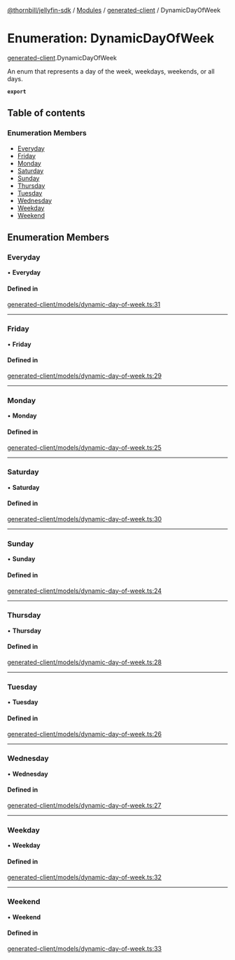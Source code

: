 [@thornbill/jellyfin-sdk](../README.md) / [Modules](../modules.md) / [generated-client](../modules/generated_client.md) / DynamicDayOfWeek

# Enumeration: DynamicDayOfWeek

[generated-client](../modules/generated_client.md).DynamicDayOfWeek

An enum that represents a day of the week, weekdays, weekends, or all days.

**`export`**

## Table of contents

### Enumeration Members

- [Everyday](generated_client.DynamicDayOfWeek.md#everyday)
- [Friday](generated_client.DynamicDayOfWeek.md#friday)
- [Monday](generated_client.DynamicDayOfWeek.md#monday)
- [Saturday](generated_client.DynamicDayOfWeek.md#saturday)
- [Sunday](generated_client.DynamicDayOfWeek.md#sunday)
- [Thursday](generated_client.DynamicDayOfWeek.md#thursday)
- [Tuesday](generated_client.DynamicDayOfWeek.md#tuesday)
- [Wednesday](generated_client.DynamicDayOfWeek.md#wednesday)
- [Weekday](generated_client.DynamicDayOfWeek.md#weekday)
- [Weekend](generated_client.DynamicDayOfWeek.md#weekend)

## Enumeration Members

### Everyday

• **Everyday**

#### Defined in

[generated-client/models/dynamic-day-of-week.ts:31](https://github.com/thornbill/jellyfin-sdk-typescript/blob/03092f3/src/generated-client/models/dynamic-day-of-week.ts#L31)

___

### Friday

• **Friday**

#### Defined in

[generated-client/models/dynamic-day-of-week.ts:29](https://github.com/thornbill/jellyfin-sdk-typescript/blob/03092f3/src/generated-client/models/dynamic-day-of-week.ts#L29)

___

### Monday

• **Monday**

#### Defined in

[generated-client/models/dynamic-day-of-week.ts:25](https://github.com/thornbill/jellyfin-sdk-typescript/blob/03092f3/src/generated-client/models/dynamic-day-of-week.ts#L25)

___

### Saturday

• **Saturday**

#### Defined in

[generated-client/models/dynamic-day-of-week.ts:30](https://github.com/thornbill/jellyfin-sdk-typescript/blob/03092f3/src/generated-client/models/dynamic-day-of-week.ts#L30)

___

### Sunday

• **Sunday**

#### Defined in

[generated-client/models/dynamic-day-of-week.ts:24](https://github.com/thornbill/jellyfin-sdk-typescript/blob/03092f3/src/generated-client/models/dynamic-day-of-week.ts#L24)

___

### Thursday

• **Thursday**

#### Defined in

[generated-client/models/dynamic-day-of-week.ts:28](https://github.com/thornbill/jellyfin-sdk-typescript/blob/03092f3/src/generated-client/models/dynamic-day-of-week.ts#L28)

___

### Tuesday

• **Tuesday**

#### Defined in

[generated-client/models/dynamic-day-of-week.ts:26](https://github.com/thornbill/jellyfin-sdk-typescript/blob/03092f3/src/generated-client/models/dynamic-day-of-week.ts#L26)

___

### Wednesday

• **Wednesday**

#### Defined in

[generated-client/models/dynamic-day-of-week.ts:27](https://github.com/thornbill/jellyfin-sdk-typescript/blob/03092f3/src/generated-client/models/dynamic-day-of-week.ts#L27)

___

### Weekday

• **Weekday**

#### Defined in

[generated-client/models/dynamic-day-of-week.ts:32](https://github.com/thornbill/jellyfin-sdk-typescript/blob/03092f3/src/generated-client/models/dynamic-day-of-week.ts#L32)

___

### Weekend

• **Weekend**

#### Defined in

[generated-client/models/dynamic-day-of-week.ts:33](https://github.com/thornbill/jellyfin-sdk-typescript/blob/03092f3/src/generated-client/models/dynamic-day-of-week.ts#L33)
